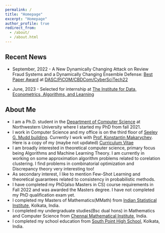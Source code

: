 ```yaml
---
permalink: /
title: "Homepage"
excerpt: "Homepage"
author_profile: true
redirect_from: 
  - /about/
  - /about.html
---
```


Recent News
------

* September, 2022 - A New Dynamically Changing Attack on Review Fraud Systems and a Dynamically Changing Ensemble Defense: [Best Paper Award](https://drive.google.com/file/d/1CcPke3MNfNuAbr2ZxwhWI8w_0YWHitQF/view?usp=sharing) at [DASC/PiCOM/CBDCom/CyberSciTech22](http://cyber-science.org/2022/cbdcom/)

* June, 2023 - Selected for internship at [The Institute for Data, Econometrics, Algorithms, and Learning](https://www.ideal-institute.org/)

About Me
------

* I am a Ph.D. student in the [Department of Computer Science](https://www.mccormick.northwestern.edu/computer-science/) at Northwestern University where I started my PhD from fall 2021. 
* I work in Computer Science and my office is on the third floor of [Seeley G. Mudd building](https://www.library.northwestern.edu/libraries-collections/mudd-library/). Currently I work with [Prof. Konstantin Makarychev](https://konstantin.makarychev.net/). Here is a copy of my (maybe not updated) [Curriculum Vitae](https://hellokayas.github.io/files/CV.pdf)
* I am broadly interested in theoretical computer science, primary focus being Algorithms and Machine Learning Theory. I am currently in working on some approximation algorithm problems related to corelation clustering. I find problems in combinatorial optimization and Discrepancy theory very interesting too!
* As secondary interest, I like to mention Few-Shot Learning and theoretical guarantees related to consistency in probabilistic methods.
* I have completed my PhD(also Masters in CS) course requirements in Fall 2022 and was awarded the Masters degree. I have not completed my PhD qualification exam yet.
* I completed my Masters of Mathematics(MMath) from [Indian Statistical Institute](https://www.isical.ac.in/content/statistics-mathematics), Kolkata, India.
* I completed my undergraduate studies(Bsc dual hons) in Mathematics and Computer Science from [Chennai Mathematical Institute](https://www.cmi.ac.in/), India.
* I completed my school education from [South Point High School](https://www.southpoint.edu.in/), Kolkata, India.

